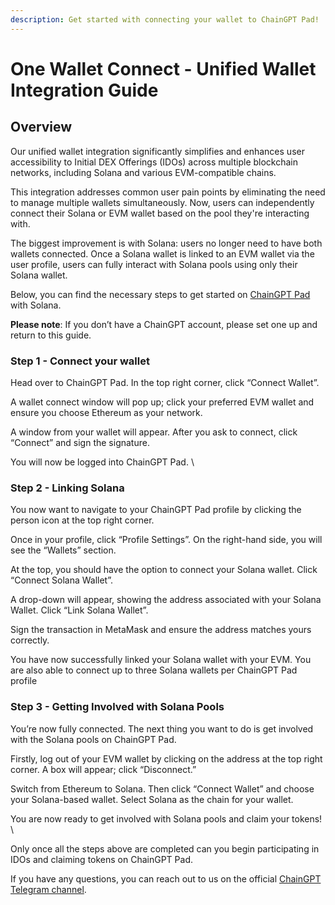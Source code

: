 ```yaml
---
description: Get started with connecting your wallet to ChainGPT Pad!
---
```


# One Wallet Connect - Unified Wallet Integration Guide

## Overview

Our unified wallet integration significantly simplifies and enhances user accessibility to Initial DEX Offerings (IDOs) across multiple blockchain networks, including Solana and various EVM-compatible chains.&#x20;

This integration addresses common user pain points by eliminating the need to manage multiple wallets simultaneously. Now, users can independently connect their Solana or EVM wallet based on the pool they're interacting with.

The biggest improvement is with Solana: users no longer need to have both wallets connected. Once a Solana wallet is linked to an EVM wallet via the user profile, users can fully interact with Solana pools using only their Solana wallet.

Below, you can find the necessary steps to get started on [ChainGPT Pad](https://app.gitbook.com/u/vt7ouO7Toga7R4fjv601TLYsQCx2) with Solana.

**Please note**: If you don’t have a ChainGPT account, please set one up and return to this guide.



### Step 1 - Connect your wallet

Head over to ChainGPT Pad. In the top right corner, click “Connect Wallet”.&#x20;

A wallet connect window will pop up; click your preferred EVM wallet and ensure you choose Ethereum as your network.

A window from your wallet will appear. After you ask to connect, click “Connect” and sign the signature.

You will now be logged into ChainGPT Pad. \


### Step 2 - Linking Solana&#x20;

You now want to navigate to your ChainGPT Pad profile by clicking the person icon at the top right corner.&#x20;

Once in your profile, click “Profile Settings”. On the right-hand side, you will see the “Wallets” section.&#x20;

At the top, you should have the option to connect your Solana wallet. Click “Connect Solana Wallet”.

A drop-down will appear, showing the address associated with your Solana Wallet. Click “Link Solana Wallet”.&#x20;

Sign the transaction in MetaMask and ensure the address matches yours correctly.

You have now successfully linked your Solana wallet with your EVM. You are also able to connect up to three Solana wallets per ChainGPT Pad profile



### Step 3 - Getting Involved with Solana Pools

You’re now fully connected. The next thing you want to do is get involved with the Solana pools on ChainGPT Pad.

Firstly, log out of your EVM wallet by clicking on the address at the top right corner. A box will appear; click “Disconnect.”&#x20;

Switch from Ethereum to Solana. Then click “Connect Wallet” and choose your Solana-based wallet. Select Solana as the chain for your wallet.&#x20;

You are now ready to get involved with Solana pools and claim your tokens! \


Only once all the steps above are completed can you begin participating in IDOs and claiming tokens on ChainGPT Pad.&#x20;

If you have any questions, you can reach out to us on the official [ChainGPT Telegram channel](https://t.me/ChainGPT).&#x20;
